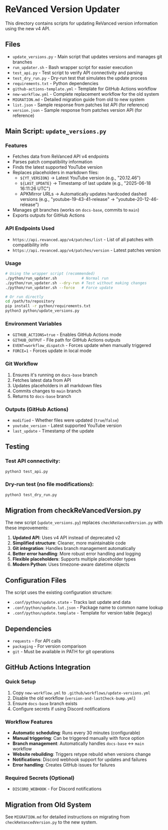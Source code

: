# ReVanced Version Updater

This directory contains scripts for updating ReVanced version information using the new v4 API.

## Files

- `update_versions.py` - Main script that updates versions and manages git branches
- `run_updater.sh` - Bash wrapper script for easier execution
- `test_api.py` - Test script to verify API connectivity and parsing
- `test_dry_run.py` - Dry-run test that simulates the update process
- `requirements.txt` - Python dependencies
- `github-actions-template.yml` - Template for GitHub Actions workflow
- `new-workflow.yml` - Complete replacement workflow for the old system
- `MIGRATION.md` - Detailed migration guide from old to new system
- `list.json` - Sample response from patches list API (for reference)
- `version.json` - Sample response from patches version API (for reference)

## Main Script: `update_versions.py`

### Features

- Fetches data from ReVanced API v4 endpoints
- Parses patch compatibility information
- Finds the latest supported YouTube version
- Replaces placeholders in markdown files:
  - `${YT_VERSION}` → Latest YouTube version (e.g., "20.12.46")
  - `${LAST_UPDATE}` → Timestamp of last update (e.g., "2025-06-18 16:11:26 UTC")
  - APKMirror URLs → Automatically updates hardcoded dashed versions (e.g., "youtube-19-43-41-release" → "youtube-20-12-46-release")
- Manages git branches (works on `docs-base`, commits to `main`)
- Exports outputs for GitHub Actions

### API Endpoints Used

- `https://api.revanced.app/v4/patches/list` - List of all patches with compatibility info
- `https://api.revanced.app/v4/patches/version` - Latest patches version

### Usage

```bash
# Using the wrapper script (recommended)
./python/run_updater.sh           # Normal run
./python/run_updater.sh --dry-run # Test without making changes
./python/run_updater.sh --force   # Force update

# Or run directly
cd /path/to/repository
pip install -r python/requirements.txt
python3 python/update_versions.py
```

### Environment Variables

- `GITHUB_ACTIONS=true` - Enables GitHub Actions mode
- `GITHUB_OUTPUT` - File path for GitHub Actions outputs
- `EVENT=workflow_dispatch` - Forces update when manually triggered
- `FORCE=1` - Forces update in local mode

### Git Workflow

1. Ensures it's running on `docs-base` branch
2. Fetches latest data from API
3. Updates placeholders in all markdown files
4. Commits changes to `main` branch
5. Returns to `docs-base` branch

### Outputs (GitHub Actions)

- `modified` - Whether files were updated (`true`/`false`)
- `youtube_version` - Latest supported YouTube version
- `last_update` - Timestamp of the update

## Testing

### Test API connectivity:
```bash
python3 test_api.py
```

### Dry-run test (no file modifications):
```bash
python3 test_dry_run.py
```

## Migration from checkReVancedVersion.py

The new script (`update_versions.py`) replaces `checkReVancedVersion.py` with these improvements:

1. **Updated API**: Uses v4 API instead of deprecated v2
2. **Simplified structure**: Cleaner, more maintainable code
3. **Git integration**: Handles branch management automatically
4. **Better error handling**: More robust error handling and logging
5. **Flexible placeholders**: Supports multiple placeholder types
6. **Modern Python**: Uses timezone-aware datetime objects

## Configuration Files

The script uses the existing configuration structure:

- `.conf/python/update.state` - Tracks last update and data
- `.conf/python/update.lut.json` - Package name to common name lookup
- `.conf/python/update.template` - Template for version table (legacy)

## Dependencies

- `requests` - For API calls
- `packaging` - For version comparison
- `git` - Must be available in PATH for git operations

## GitHub Actions Integration

### Quick Setup
1. Copy `new-workflow.yml` to `.github/workflows/update-versions.yml`
2. Disable the old workflow (`version-and-lastCheck-bump.yml`)
3. Ensure `docs-base` branch exists
4. Configure secrets if using Discord notifications

### Workflow Features
- **Automatic scheduling**: Runs every 30 minutes (configurable)
- **Manual triggering**: Can be triggered manually with force option
- **Branch management**: Automatically handles `docs-base` ↔ `main` workflow
- **Website rebuilding**: Triggers retype rebuild when versions change
- **Notifications**: Discord webhook support for updates and failures
- **Error handling**: Creates GitHub issues for failures

### Required Secrets (Optional)
- `DISCORD_WEBHOOK` - For Discord notifications

## Migration from Old System

See `MIGRATION.md` for detailed instructions on migrating from `checkReVancedVersion.py` to the new system.
